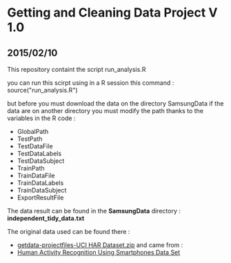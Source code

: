 # Getting and Cleaning Data Project V 1.0
## 2015/02/10

This repository containt the script run_analysis.R 

you can run this scirpt using in a R session this command : source("run_analysis.R") 

but before you must download the data on the directory SamsungData
if the data are on another directory you must modify the path thanks to the variables in the R code :
- GlobalPath 
- TestPath   
- TestDataFile    
- TestDataLabels  
- TestDataSubject 
- TrainPath        
- TrainDataFile    
- TrainDataLabels  
- TrainDataSubject 
- ExportResultFile 

The data result can be found in the  <strong>SamsungData</strong> directory : <strong>independent_tidy_data.txt</strong>

The original data used can be found there :
* <a href="https://d396qusza40orc.cloudfront.net/getdata%2Fprojectfiles%2FUCI%20HAR%20Dataset.zip">getdata-projectfiles-UCI HAR Dataset.zip</a> 
and came from :
* <a href="http://archive.ics.uci.edu/ml/datasets/Human+Activity+Recognition+Using+Smartphones">Human Activity Recognition Using Smartphones Data Set </a>

